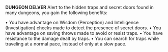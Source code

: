 __**DUNGEON DELVER**__
Alert to the hidden traps and secret doors found in many dungeons, you gain the following benefits:

• You have advantage on Wisdom (Perception) and Intelligence (Investigation) checks made to detect the presence of secret doors.
• You have advantage on saving throws made to avoid or resist traps.
• You have resistance to the damage dealt by traps.
• You can search for traps while traveling at a normal pace, instead of only at a slow pace.